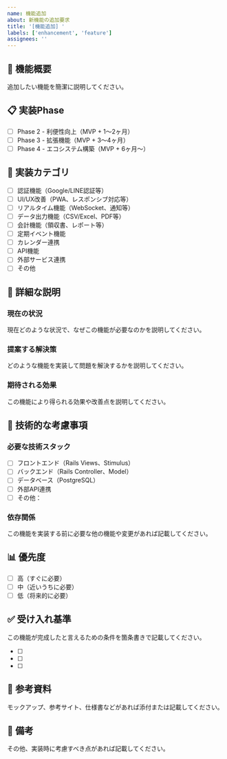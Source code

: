 ```yaml
---
name: 機能追加
about: 新機能の追加要求
title: '[機能追加] '
labels: ['enhancement', 'feature']
assignees: ''
---
```


## 🚀 機能概要
追加したい機能を簡潔に説明してください。

## 📋 実装Phase
- [ ] Phase 2 - 利便性向上（MVP + 1〜2ヶ月）
- [ ] Phase 3 - 拡張機能（MVP + 3〜4ヶ月）  
- [ ] Phase 4 - エコシステム構築（MVP + 6ヶ月〜）

## 🎯 実装カテゴリ
- [ ] 認証機能（Google/LINE認証等）
- [ ] UI/UX改善（PWA、レスポンシブ対応等）
- [ ] リアルタイム機能（WebSocket、通知等）
- [ ] データ出力機能（CSV/Excel、PDF等）
- [ ] 会計機能（領収書、レポート等）
- [ ] 定期イベント機能
- [ ] カレンダー連携
- [ ] API機能
- [ ] 外部サービス連携
- [ ] その他

## 📝 詳細な説明
### 現在の状況
現在どのような状況で、なぜこの機能が必要なのかを説明してください。

### 提案する解決策
どのような機能を実装して問題を解決するかを説明してください。

### 期待される効果
この機能により得られる効果や改善点を説明してください。

## 🔧 技術的な考慮事項
### 必要な技術スタック
- [ ] フロントエンド（Rails Views、Stimulus）
- [ ] バックエンド（Rails Controller、Model）
- [ ] データベース（PostgreSQL）
- [ ] 外部API連携
- [ ] その他：

### 依存関係
この機能を実装する前に必要な他の機能や変更があれば記載してください。

## 📊 優先度
- [ ] 高（すぐに必要）
- [ ] 中（近いうちに必要）
- [ ] 低（将来的に必要）

## ✅ 受け入れ基準
この機能が完成したと言えるための条件を箇条書きで記載してください。

- [ ] 
- [ ] 
- [ ] 

## 📸 参考資料
モックアップ、参考サイト、仕様書などがあれば添付または記載してください。

## 💭 備考
その他、実装時に考慮すべき点があれば記載してください。